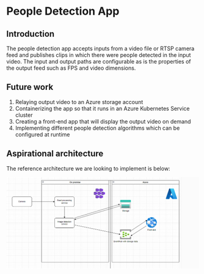 # People Detection App

## Introduction

The people detection app accepts inputs from a video file or RTSP camera feed and publishes clips in which there were people detected in the input video.  The input and output paths are configurable as is the properties of the output feed such as FPS and video dimensions.  

## Future work

1. Relaying output video to an Azure storage account 
2. Containerizing the app so that it runs in an Azure Kubernetes Service cluster
3. Creating a front-end app that will display the output video on demand
4. Implementing different people detection algorithms which can be configured at runtime
   
## Aspirational architecture


The reference architecture we are looking to implement is below:

![Aspirational Architecture](./images/image.png)
